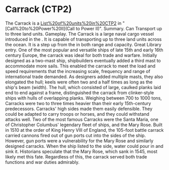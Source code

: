 # Carrack (CTP2)

The Carrack is a [List%20of%20units%20in%20CTP2](unit) in "[Call%20to%20Power%20II](Call to Power II)".
Summary.
Can Transport up to three land units.
Gameplay.
The Carrack is a large naval cargo vessel introduced in the . It is capable of transporting up to three land units across the ocean. It is a step up from the in both range and capacity.
Great Library entry.
One of the most popular and versatile ships of late 15th and early 16th century Europe, the carrack was ideal for both trade and warfare. Initially designed as a two-mast ship, shipbuilders eventually added a third mast to accommodate more sails. This enabled the carrack to meet the load and speed requirements that the increasing scale, frequency and range of international trade demanded. As designers added multiple masts, they also elongated the hull; keels were often two and a half times as long as the ship's beam (width). The hull, which consisted of large, caulked planks laid end to end against a frame, distinguished the carrack from clinker-style ships with hulls of overlapping planks. Weighing between 700 to 1000 tons, Carracks were two to three times heavier than their early 15th-century predecessors.
Carracks' high sides made them easily defensible. They could be adapted to carry troops or horses, and they could withstand attacks well. Two of the most famous Carracks were the Santa Maria, one of Christopher Columbus' legendary fleet of ships, and the Mary Rose. Built in 1510 at the order of King Henry VIII of England, the 105-foot battle carrack carried cannons fired out of gun ports cut into the sides of the ship. However, gun ports were a vulnerability for the Mary Rose and similarly designed carracks. When the ship listed to the side, water could pour in and sink it. Historians speculate that the Mary Rose, which sank in 1545, most likely met this fate. Regardless of this, the carrack served both trade functions and war duties admirably.